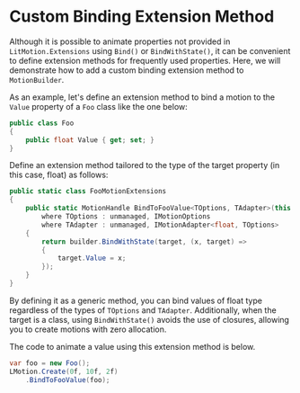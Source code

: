 # Custom Binding Extension Method

Although it is possible to animate properties not provided in `LitMotion.Extensions` using `Bind()` or `BindWithState()`, it can be convenient to define extension methods for frequently used properties. Here, we will demonstrate how to add a custom binding extension method to `MotionBuilder`.

As an example, let's define an extension method to bind a motion to the `Value` property of a `Foo` class like the one below:

```cs
public class Foo
{
    public float Value { get; set; }
}
```

Define an extension method tailored to the type of the target property (in this case, float) as follows:

```cs
public static class FooMotionExtensions
{
    public static MotionHandle BindToFooValue<TOptions, TAdapter>(this MotionBuilder<float, TOptions, TAdapter> builder, Foo target)
        where TOptions : unmanaged, IMotionOptions
        where TAdapter : unmanaged, IMotionAdapter<float, TOptions>
    {
        return builder.BindWithState(target, (x, target) =>
        {
            target.Value = x;
        });
    }
}
```

By defining it as a generic method, you can bind values of float type regardless of the types of `TOptions` and `TAdapter`. Additionally, when the target is a class, using `BindWithState()` avoids the use of closures, allowing you to create motions with zero allocation.

The code to animate a value using this extension method is below.

```cs
var foo = new Foo();
LMotion.Create(0f, 10f, 2f)
    .BindToFooValue(foo);
```